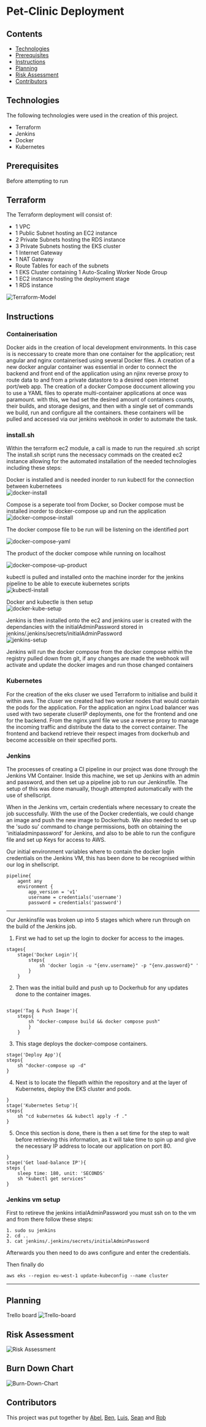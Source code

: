 # Pet-Clinic Deployment

<Intro piece>

## Contents
- [Technologies](#Technologies)
- [Prerequisites](#Prerequisites)
- [Instructions](#Instructions)
- [Planning](#Planning)
- [Risk Assessment](#Risk-Assessment)
- [Contributors](#Contributors)

## Technologies
 
 The following technologies were used in the creation of this project.

 - Terraform
 - Jenkins
 - Docker
 - Kubernetes

## Prerequisites

Before attempting to run

## Terraform

The Terraform deployment will consist of:

- 1 VPC 
- 1 Public Subnet hosting an EC2 instance
- 2 Private Subnets hosting the RDS instance
- 3 Private Subnets hosting the EKS cluster
- 1 Internet Gateway
- 1 NAT Gateway
- Route Tables for each of the subnets
- 1 EKS Cluster containing 1 Auto-Scaling Worker Node Group
- 1 EC2 instance hosting the deployment stage
- 1 RDS instance

![Terraform-Model](https://github.com/BFDarian/pet-clinic/blob/documentation/images/Terraform-model.JPG)

## Instructions ##  

### Containerisation ###  
Docker aids in the creation of local development environments. In this case is is neccessary to create more than one container for the application; rest angular and nginx containerised using several Docker files. 
A creation of a new docker angular container was essential in order to connect the backend and front end of the application using an njinx reverse proxy to route data to and from a private datastore to a desired open internet port/web app.
The creation of a docker Compose doccument allowing you to use a YAML files to operate multi-container applications at once was paramount. with this, we had set the desired amount of 
containers counts, their builds, and storage designs, and then with a single set of commands we build, run and configure all the containers.
these containers will be pulled and accessed via our jenkins webhook in order to automate the task.

### install.sh ###  
Within the terraform ec2 module, a call is made to run the required .sh script
The install.sh script runs the necessacy commads on the created ec2 instance allowing for the automated installation of the needed technologies including these steps:  

Docker is installed and is needed inorder to run kubectl for the connection between kubernetees  
![docker-install](https://github.com/BFDarian/pet-clinic/blob/documentation/images/docker-install.PNG)  

Compose is a seperate tool from Docker, so Docker compose must be installed inorder to docker-compose up and run the application  
![docker-compose-install](https://github.com/BFDarian/pet-clinic/blob/documentation/images/docker-install.PNG)  

The docker compose file to be run will be listening on the identified port  

![docker-compose-yaml](https://github.com/BFDarian/pet-clinic/blob/documentation/images/docker-compose-yaml.PNG)

The product of the docker compose while running on localhost  

![docker-compose-up-product](https://github.com/BFDarian/pet-clinic/blob/documentation/images/docker-compose-up-product.PNG)  

kubectl is pulled and installed onto the machine inorder for the jenkins pipeline to be able to execute kubernetes scripts  
![kubectl-install](https://github.com/BFDarian/pet-clinic/blob/documentation/images/kubectl-install.PNG)

Docker and kubectle is then setup   
![docker-kube-setup](https://github.com/BFDarian/pet-clinic/blob/documentation/images/docker-kube-setup.PNG)  

Jenkins is then installed onto the ec2 and jenkins user is created with the dependancies with the initialAdminPassword stored in jenkins/.jenkins/secrets/initialAdminPassword  
![jenkins-setup](https://github.com/BFDarian/pet-clinic/blob/documentation/images/jenkins-setup.PNG)  

Jenkins will run the docker compose from the docker compose within the registry pulled down from git, if any changes are made the webhook will activate and update the docker images and run those changed containers  


### Kubernetes ###

For the creation of the eks cluser we used Terraform to initialise and build it within aws. The cluser we created had two worker nodes that would contain the pods for the application. For the application an nginx Load balancer was used with two seperate cluserIP deployments, one for the frontend and one for the backend. From the nginx.yaml file we use a reverse proxy to manage the incoming traffic and distribute the data to the correct container. The frontend and backend retrieve their respect images from dockerhub and become accessible on their specified ports.

### Jenkins ###

The processes of creating a CI pipeline in our project was done through the Jenkins VM Container. Inside this machine, we set up Jenkins with an admin and password, and then set up a pipeline job to run our Jenkinsfile. The setup of this was done manually, though attempted automatically with the use of shellscript.  

When in the Jenkins vm, certain credentials where necessary to create the job successfully. With the use of the Docker credentials, we could change an image and push the new image to Dockerhub. We also needed to set up the 'sudo su' command to change permissions, both on obtaining the 'initialadminpassword' for Jenkins, and also to be able to run the configure file and set up Keys for access to AWS.  

Our initial environment variables where to contain the docker login credentials on the Jenkins VM, this has been done to be recognised within our log in shellscript.  

```
pipeline{
    agent any
    environment {
        app_version = 'v1'
        username = credentials('username')
        password = credentials('password')
```
---
Our Jenkinsfile was broken up into 5 stages which where run through on the build of the Jenkins job.

1. First we had to set up the login to docker for access to the images.
```}
stages{
    stage('Docker Login'){
        steps{
            sh 'docker login -u "{env.username}" -p "{env.password}" '
        }
    }
```
2. Then was the initial build and push up to Dockerhub for any updates done to the container images.
```

stage('Tag & Push Image'){
    steps{
        sh "docker-compose build && docker compose push"
        }
    }
```
3. This stage deploys the docker-compose containers.
``` 
stage('Deploy App'){
steps{
    sh "docker-compose up -d"
}
```
4. Next is to locate the filepath within the repository and at the layer of Kubernetes, deploy the EKS cluster and pods.
```
}
stage('Kubernetes Setup'){
steps{
    sh "cd kubernetes && kubectl apply -f ."
}
```
5. Once this section is done, there is then a set time for the step to wait before retrieving this information, as it will take time to spin up and give the necessary IP address to locate our application on port 80.
```
}
stage('Get load-balance IP'){
steps {
    sleep time: 180, unit: 'SECONDS'
    sh "kubectl get services"
}
```

### Jenkins vm setup
First to retireve the jenkins intialAdminPassword you must ssh on to the vm and from there follow these steps:
```
1. sudo su jenkins
2. cd ..
3. cat jenkins/.jenkins/secrets/initialAdminPassword
```

Afterwards you then need to do aws configure and enter the credentials. 

Then finally do 
```
aws eks --region eu-west-1 update-kubeconfig --name cluster
```
---


## Planning
 Trello board
![Trello-board](https://github.com/BFDarian/pet-clinic/blob/documentation/images/TrelloBoard.png)


## Risk Assessment
![Risk Assessment](https://github.com/BFDarian/pet-clinic/blob/documentation/images/Risk_assessment.png)

## Burn Down Chart
![Burn-Down-Chart](https://github.com/BFDarian/pet-clinic/blob/documentation/images/Burn-Down-Chart.JPG)


 ## Contributors
This project was put together by [Abel](https://github.com/MrLucien-Johnson), [Ben](https://github.com/BFDarian), [Luis](https://github.com/LSoares1), [Sean](https://github.com/Arcticleech) and [Rob](https://github.com/mauvesky1)
